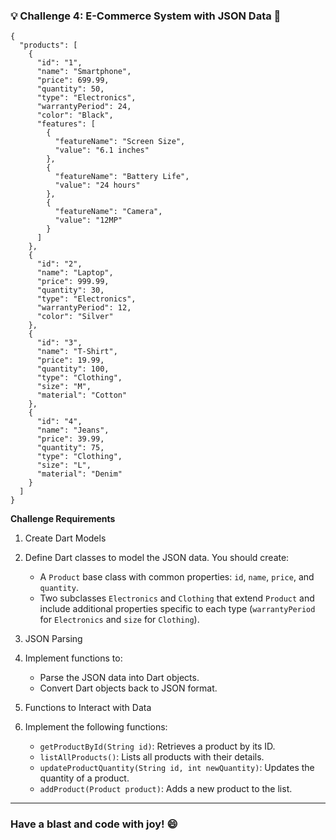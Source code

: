 ### 💡 Challenge 4: E-Commerce System with JSON Data 🛒 
```
{
  "products": [
    {
      "id": "1",
      "name": "Smartphone",
      "price": 699.99,
      "quantity": 50,
      "type": "Electronics",
      "warrantyPeriod": 24,
      "color": "Black",
      "features": [
        {
          "featureName": "Screen Size",
          "value": "6.1 inches"
        },
        {
          "featureName": "Battery Life",
          "value": "24 hours"
        },
        {
          "featureName": "Camera",
          "value": "12MP"
        }
      ]
    },
    {
      "id": "2",
      "name": "Laptop",
      "price": 999.99,
      "quantity": 30,
      "type": "Electronics",
      "warrantyPeriod": 12,
      "color": "Silver"
    },
    {
      "id": "3",
      "name": "T-Shirt",
      "price": 19.99,
      "quantity": 100,
      "type": "Clothing",
      "size": "M",
      "material": "Cotton"
    },
    {
      "id": "4",
      "name": "Jeans",
      "price": 39.99,
      "quantity": 75,
      "type": "Clothing",
      "size": "L",
      "material": "Denim"
    }
  ]
}

```
**Challenge Requirements**

1. Create Dart Models
2. Define Dart classes to model the JSON data. You should create:
    - A `Product` base class with common properties: `id`, `name`, `price`, and `quantity`.
    - Two subclasses `Electronics` and `Clothing` that extend `Product` and include additional properties specific to each type (`warrantyPeriod` for `Electronics` and `size` for `Clothing`).
    
3. JSON Parsing
4. Implement functions to:
    - Parse the JSON data into Dart objects.
    - Convert Dart objects back to JSON format.
5. Functions to Interact with Data
6. Implement the following functions:
    - `getProductById(String id)`: Retrieves a product by its ID.
    - `listAllProducts()`: Lists all products with their details.
    - `updateProductQuantity(String id, int newQuantity)`: Updates the quantity of a product.
    - `addProduct(Product product)`: Adds a new product to the list.
  
---
### **Have a blast and code with joy! 😄**
